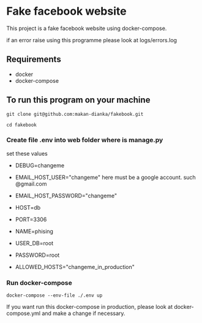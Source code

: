 # Fake facebook website
This project is a fake facebook website using docker-compose.

if an error raise using this programme please look at logs/errors.log
## Requirements 
- docker
- docker-compose

## To run this program on your machine
```git clone git@github.com:makan-dianka/fakebook.git```

```cd fakebook```

### Create file .env into web folder where is manage.py
set these values
- DEBUG=changeme
- EMAIL_HOST_USER="changeme"   here must be a google account. such @gmail.com
- EMAIL_HOST_PASSWORD="changeme" 

- HOST=db 
- PORT=3306
- NAME=phising
- USER_DB=root
- PASSWORD=root

- ALLOWED_HOSTS="changeme_in_production"

### Run docker-compose
```docker-compose --env-file ./.env up```

If you want run this docker-compose in production, please look at docker-compose.yml and make 
a change if necessary.


